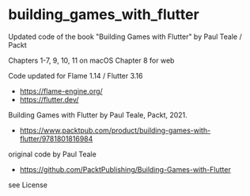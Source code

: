 # building_games_with_flutter

Updated code of the book "Building Games with Flutter" by Paul Teale / Packt

Chapters 1-7, 9, 10, 11 on macOS
Chapter 8 for web

Code updated for Flame 1.14 / Flutter 3.16

- https://flame-engine.org/
- https://flutter.dev/

Building Games with Flutter by Paul Teale, Packt, 2021.
- https://www.packtpub.com/product/building-games-with-flutter/9781801816984

original code by Paul Teale
- https://github.com/PacktPublishing/Building-Games-with-Flutter

see License




